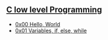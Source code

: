 ## <ins> [C low level Programming](https://en.wikipedia.org/wiki/C_(programming_language))
 * [0x00 Hello, World](https://www.geeksforgeeks.org/c-hello-world-program/)
 * [0x01 Variables, if, else, while](https://www.geeksforgeeks.org/variables-in-c/)
